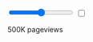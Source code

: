  <!--
<!DOCTYPE html>
<html lang="en">
<head>
  <meta charset="UTF-8">
  <meta name="viewport" content="width=device-width, initial-scale=1.0">
  <link href="./css/style.css" rel="stylesheet" >
  <link rel="icon" type="image/png" sizes="32x32" href="./images/favicon-32x32.png">
  
  <title>Frontend Mentor | Interactive pricing component</title>
</head>
<body>


  <input type="range" min="0" max="100" value="50" class="slider" id="myRange">

</body>
<script> 

   const slider = document.getElementById("myRange");
  slider.oninput = function() {
  let value = (this.value - this.min) / (this.max - this.min) * 100;
  this.style.background = `linear-gradient(to right, hsl(174, 77%, 80%) 
  0%, hsl(174, 77%, 80%) ${value}%, #d3d3d3 ${value}%, #d3d3d3 100%)`;
};

  

</script>
</html>

  -->



    
  <label class="ranger" for="rg">
    <input type="range" id="rg" max="1000" steps="10"  onchange="showPrice()">
    <span></span>
  </label>

  <label class="toggle-btn">
    <input type="checkbox">
  </label>

  <p class="views">500K pageviews</p>

  <p class="price"></p>